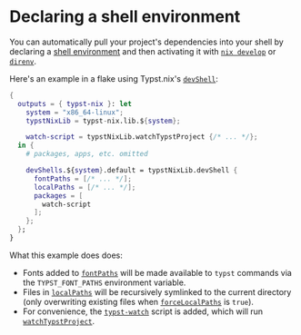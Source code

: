 # Declaring a shell environment

You can automatically pull your project's dependencies into your shell by
declaring a [shell environment][nix-dev-declarative-shell] and then activating
it with [`nix develop`][nix-ref-develop] or [`direnv`][direnv].

Here's an example in a flake using Typst.nix's
[`devShell`](../api/derivations/dev-shell.md):

```nix
{
  outputs = { typst-nix }: let
    system = "x86_64-linux";
    typstNixLib = typst-nix.lib.${system};

    watch-script = typstNixLib.watchTypstProject {/* ... */};
  in {
    # packages, apps, etc. omitted

    devShells.${system}.default = typstNixLib.devShell {
      fontPaths = [/* ... */];
      localPaths = [/* ... */];
      packages = [
        watch-script
      ];
    };
  };
}
```

What this example does does:

- Fonts added to [`fontPaths`](../api/derivations/dev-shell.md#fontpaths) will
  be made available to `typst` commands via the `TYPST_FONT_PATHS` environment
  variable.
- Files in [`localPaths`](../api/derivations/dev-shell.md#localpaths) will be
  recursively symlinked to the current directory (only overwriting existing
  files when
  [`forceLocalPaths`](../api/derivations/dev-shell.md#forcelocalpaths) is
  `true`).
- For convenience, the
  [`typst-watch`](../api/derivations/watch-typst-project.md#scriptname) script
  is added, which will run
  [`watchTypstProject`](../api/derivations/watch-typst-project.md).

[direnv]: https://direnv.net/
[nix-dev-declarative-shell]: https://nix.dev/tutorials/first-steps/declarative-shell
[nix-ref-develop]: https://nixos.org/manual/nix/stable/command-ref/new-cli/nix3-develop
